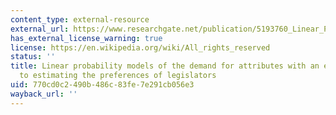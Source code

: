 ```yaml
---
content_type: external-resource
external_url: https://www.researchgate.net/publication/5193760_Linear_Probability_Models_of_the_Demand_for_Attributes_With_an_Empirical_Application_to_Estimating_the_Preferences_of_Legislators
has_external_license_warning: true
license: https://en.wikipedia.org/wiki/All_rights_reserved
status: ''
title: Linear probability models of the demand for attributes with an empirical application
  to estimating the preferences of legislators
uid: 770cd0c2-490b-486c-83fe-7e291cb056e3
wayback_url: ''
---
```


